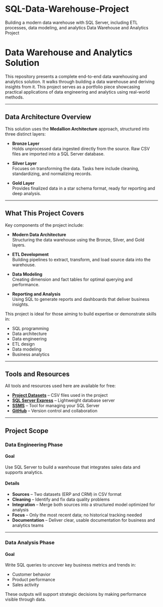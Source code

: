 # SQL-Data-Warehouse-Project
Building a modern data warehouse with SQL Server, including ETL processes, data modeling, and analytics
Data Warehouse and Analytics Project

# Data Warehouse and Analytics Solution

This repository presents a complete end-to-end data warehousing and analytics solution. It walks through building a data warehouse and deriving insights from it. This project serves as a portfolio piece showcasing practical applications of data engineering and analytics using real-world methods.

---

## Data Architecture Overview

This solution uses the **Medallion Architecture** approach, structured into three distinct layers:

- **Bronze Layer**  
  Holds unprocessed data ingested directly from the source. Raw CSV files are imported into a SQL Server database.

- **Silver Layer**  
  Focuses on transforming the data. Tasks here include cleaning, standardizing, and normalizing records.

- **Gold Layer**  
  Provides finalized data in a star schema format, ready for reporting and deep analysis.

---

## What This Project Covers

Key components of the project include:

- **Modern Data Architecture**  
  Structuring the data warehouse using the Bronze, Silver, and Gold layers.

- **ETL Development**  
  Building pipelines to extract, transform, and load source data into the warehouse.

- **Data Modeling**  
  Creating dimension and fact tables for optimal querying and performance.

- **Reporting and Analysis**  
  Using SQL to generate reports and dashboards that deliver business insights.

This project is ideal for those aiming to build expertise or demonstrate skills in:

- SQL programming  
- Data architecture  
- Data engineering  
- ETL design  
- Data modeling  
- Business analytics

---

## Tools and Resources

All tools and resources used here are available for free:

- **[Project Datasets](datasets/)** – CSV files used in the project  
- **[SQL Server Express](https://www.microsoft.com/en-us/sql-server/sql-server-downloads)** – Lightweight database server  
- **[SSMS](https://learn.microsoft.com/en-us/sql/ssms/download-sql-server-management-studio-ssms?view=sql-server-ver16)** – Tool for managing your SQL Server  
- **[GitHub](https://github.com/)** – Version control and collaboration  

---

## Project Scope

### Data Engineering Phase

#### Goal

Use SQL Server to build a warehouse that integrates sales data and supports analytics.

#### Details

- **Sources** – Two datasets (ERP and CRM) in CSV format  
- **Cleaning** – Identify and fix data quality problems  
- **Integration** – Merge both sources into a structured model optimized for analysis  
- **Focus** – Only the most recent data; no historical tracking needed  
- **Documentation** – Deliver clear, usable documentation for business and analytics teams

---

### Data Analysis Phase

#### Goal

Write SQL queries to uncover key business metrics and trends in:

- Customer behavior  
- Product performance  
- Sales activity  

These outputs will support strategic decisions by making performance visible through data.
